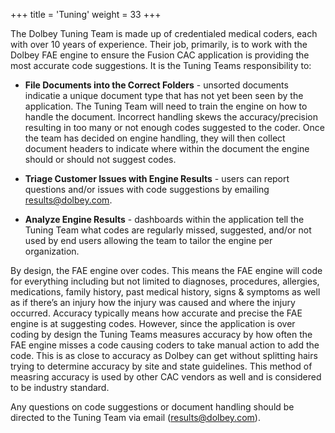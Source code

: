 +++
title = 'Tuning'
weight = 33
+++

The Dolbey Tuning Team is made up of credentialed medical coders, each with over 10 years of experience. Their job, primarily, is to work with the Dolbey FAE engine to ensure the Fusion CAC application is providing the most accurate code suggestions. It is the Tuning Teams responsibility to:

- **File Documents into the Correct Folders** - unsorted documents indicatie a unique document type that has not yet been seen by the application. The Tuning Team will need to train the engine on how to handle the document. Incorrect handling skews the accuracy/precision resulting in too many or not enough codes suggested to the coder. Once the team has decided on engine handling, they will then collect document headers to indicate where within the document the engine should or should not suggest codes.
  
- **Triage Customer Issues with Engine Results** - users can report questions and/or issues with code suggestions by emailing results@dolbey.com.
  
- **Analyze Engine Results** - dashboards within the application tell the Tuning Team what codes are regularly missed, suggested, and/or not used by end users allowing the team to tailor the engine per organization. 

By design, the FAE engine over codes. This means the FAE engine will code for everything including but not limited to diagnoses, procedures, allergies, medications, family history, past medical history, signs & symptoms as well as if there’s an injury how the injury was caused and where the injury occurred. Accuracy typically means how accurate and precise the FAE engine is at suggesting codes. However, since the application is over coding by design the Tuning Teams measures accuracy by how often the FAE engine misses a code causing coders to take manual action to add the code. This is as close to accuracy as Dolbey can get without splitting hairs trying to determine accuracy by site and state guidelines. This method of measring accuracy is used by other CAC vendors as well and is considered to be industry standard.

Any questions on code suggestions or document handling should be directed to the Tuning Team via email (results@dolbey.com). 


